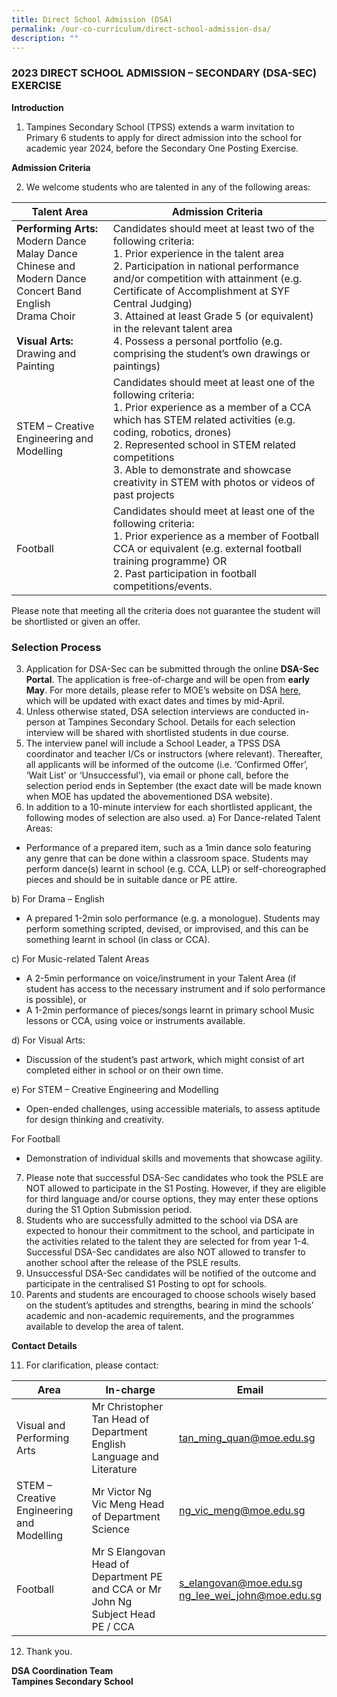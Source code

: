 ```yaml
---
title: Direct School Admission (DSA)
permalink: /our-co-curriculum/direct-school-admission-dsa/
description: ""
---
```

### 2023 DIRECT SCHOOL ADMISSION – SECONDARY (DSA-SEC) EXERCISE

**Introduction**

1.  Tampines Secondary School (TPSS) extends a warm invitation to Primary 6 students to apply for direct admission into the school for academic year 2024, before the Secondary One Posting Exercise.

**Admission Criteria**

2.  We welcome students who are talented in any of the following areas:

| Talent Area                                                                                                                            	| Admission Criteria                                                                                                                                                                                                                                                                                                                                                                                                                          	|
|----------------------------------------------------------------------------------------------------------------------------------------	|---------------------------------------------------------------------------------------------------------------------------------------------------------------------------------------------------------------------------------------------------------------------------------------------------------------------------------------------------------------------------------------------------------------------------------------------	|
| **Performing Arts:** Modern Dance<br>Malay Dance<br>Chinese and Modern Dance<br>Concert Band English<br>Drama Choir<br><br>**Visual Arts:**<br>Drawing and Painting 	| Candidates should meet at least two of the following criteria:<br>1. Prior experience in the talent area<br>2. Participation in national performance and/or competition with attainment (e.g. Certificate of Accomplishment at SYF Central Judging)<br>3. Attained at least Grade 5 (or equivalent) in the relevant talent area<br>4. Possess a personal portfolio (e.g. comprising the student’s own drawings or paintings)        	|
| STEM – Creative Engineering and Modelling                                                                                              	| Candidates should meet at least one of the following criteria:<br>1. Prior experience as a member of a CCA which has STEM related activities (e.g. coding, robotics, drones)<br>2. Represented school in STEM related competitions<br>3. Able to demonstrate and showcase creativity in STEM with photos or videos of past projects                                                                                                              	|
| Football                                                                                                                               	| Candidates should meet  at least one of the following criteria:<br>1. Prior experience as a member of Football CCA or equivalent (e.g. external football training programme)  OR<br>2. Past participation in football competitions/events. |

Please note that meeting all the criteria does not guarantee the student will be shortlisted or given an offer.                        	                                                               
### **Selection Process**

3.  Application for DSA-Sec can be submitted through the online **DSA-Sec Portal**. The application is free-of-charge and will be open from **early May**. For more details, please refer to MOE’s website on DSA [here](https://www.moe.gov.sg/secondary/dsa), which will be updated with exact dates and times by mid-April.
4.  Unless otherwise stated, DSA selection interviews are conducted in-person at Tampines Secondary School. Details for each selection interview will be shared with shortlisted students in due course.
5.  The interview panel will include a School Leader, a TPSS DSA coordinator and teacher I/Cs or instructors (where relevant). Thereafter, all applicants will be informed of the outcome (i.e. ‘Confirmed Offer’, ‘Wait List’ or ‘Unsuccessful’), via email or phone call, before the selection period ends in September (the exact date will be made known when MOE has updated the abovementioned DSA website).
6.  In addition to a 10-minute interview for each shortlisted applicant, the following modes of selection are also used.
a) For Dance-related Talent Areas:

*   Performance of a prepared item, such as a 1min dance solo featuring any genre that can be done within a classroom space. Students may perform dance(s) learnt in school (e.g. CCA, LLP) or self-choreographed pieces and should be in suitable dance or PE attire.

b) For Drama – English

*   A prepared 1-2min solo performance (e.g. a monologue). Students may perform something scripted, devised, or improvised, and this can be something learnt in school (in class or CCA).

c) For Music-related Talent Areas

*   A 2-5min performance on voice/instrument in your Talent Area (if student has access to the necessary instrument and if solo performance is possible), or
*   A 1-2min performance of pieces/songs learnt in primary school Music lessons or CCA, using voice or instruments available.

d) For Visual Arts:

*   Discussion of the student’s past artwork, which might consist of art completed either in school or on their own time.

e) For STEM – Creative Engineering and Modelling

*   Open-ended challenges, using accessible materials, to assess aptitude for design thinking and creativity.

For Football

*   Demonstration of individual skills and movements that showcase agility.

7. Please note that successful DSA-Sec candidates who took the PSLE are NOT allowed to participate in the S1 Posting. However, if they are eligible for third language and/or course options, they may enter these options during the S1 Option Submission period.
8. Students who are successfully admitted to the school via DSA are expected to honour their commitment to the school, and participate in the activities related to the talent they are selected for from year 1-4. Successful DSA-Sec candidates are also NOT allowed to transfer to another school after the release of the PSLE results.
9. Unsuccessful DSA-Sec candidates will be notified of the outcome and participate in the centralised S1 Posting to opt for schools.
10. Parents and students are encouraged to choose schools wisely based on the student’s aptitudes and strengths, bearing in mind the schools’ academic and non-academic requirements, and the programmes available to develop the area of talent.

**Contact Details**

11.  For clarification, please contact:

| Area 	| In-charge 	| Email 	|
|---	|---	|---	|
| Visual and Performing Arts 	| Mr Christopher Tan Head of Department English Language and Literature 	| tan_ming_quan@moe.edu.sg 	|
| STEM – Creative Engineering and Modelling 	| Mr Victor Ng Vic Meng Head of Department Science 	| ng_vic_meng@moe.edu.sg 	|
| Football 	| Mr S Elangovan Head of Department PE and CCA   or   Mr John Ng Subject Head PE / CCA 	| s_elangovan@moe.edu.sg<br>ng_lee_wei_john@moe.edu.sg 	|

12.  Thank you.

**DSA Coordination Team**<br>
**Tampines Secondary School**